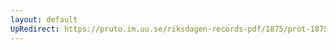 ```yaml
---
layout: default
UpRedirect: https://pruto.im.uu.se/riksdagen-records-pdf/1875/prot-1875--fk--022/prot-1875--fk--022_003.pdf
---
```

